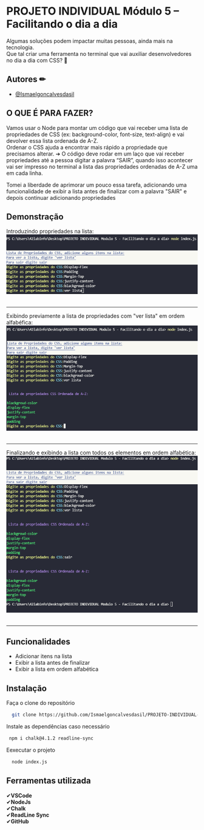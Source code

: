 # PROJETO INDIVIDUAL Módulo 5 – Facilitando o dia a dia 


Algumas soluções podem impactar muitas pessoas, ainda mais na tecnologia.  <br/>Que tal criar uma
ferramenta no terminal que vai auxiliar desenvolvedores no dia a dia com CSS? 🎨


## Autores ✏

- [@Ismaelgoncalvesdasil](https://github.com/Ismaelgoncalvesdasil)

## O QUE É PARA FAZER? 

Vamos usar o Node para montar um código que vai receber uma lista de
propriedades de CSS (ex: background-color, font-size, text-align) e vai devolver
essa lista ordenada de A-Z. <br/>Ordenar o CSS ajuda a encontrar mais rápido a
propriedade que precisamos alterar.
➔ O código deve rodar em um laço que vai receber propriedades até a
pessoa digitar a palavra “SAIR”, quando isso acontecer vai ser impresso
no terminal a lista das propriedades ordenadas de A-Z uma em cada linha.

Tomei a liberdade de aprimorar um pouco essa tarefa, adicionando uma funcionalidade de exibir a lista antes de finalizar com a palavra "SAIR" e depois continuar adicionando propriedades

## Demonstração

Introduzindo propriedades na lista:<br/>
<img src=./imgs/demostração.png><br/><br/>
<hr/>

Exibindo previamente a lista de propriedades com "ver lista" em ordem alfabéfica:<br/>
<img src=./imgs/ver.png><br/><br/>
<hr/>

Finalizando e exibindo a lista com todos os elementos em ordem alfabética:<br/>
<img src=./imgs/sair.png><br/><br/>
<hr/>



## Funcionalidades 

- Adicionar itens na lista
- Exibir a lista antes de finalizar
- Exibir a lista em ordem alfabética


## Instalação 

Faça o clone do repositório 
```bash
  git clone https://github.com/Ismaelgoncalvesdasil/PROJETO-INDIVIDUAL-M-dulo-5-Facilitando-o-dia-a-dia.git
```

Instale as dependências caso necessário
```bash
 npm i chalk@4.1.2 readline-sync
```

Eexecutar o projeto
```bash
  node index.js
```
    
## Ferramentas utilizada 

✔**VSCode** <br/>
✔**NodeJs**  <br/>
✔**Chalk** <br/>
✔**ReadLine Sync** <br/>
✔**GitHub**  <br/>

